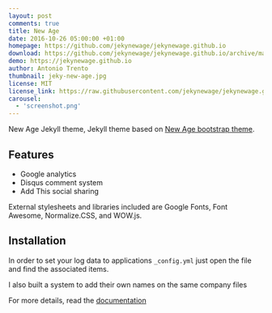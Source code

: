 ```yaml
---
layout: post
comments: true
title: New Age
date: 2016-10-26 05:00:00 +01:00
homepage: https://github.com/jekynewage/jekynewage.github.io
download: https://github.com/jekynewage/jekynewage.github.io/archive/master.zip
demo: https://jekynewage.github.io
author: Antonio Trento
thumbnail: jeky-new-age.jpg
license: MIT
license_link: https://raw.githubusercontent.com/jekynewage/jekynewage.github.io/refs/heads/master/LICENSE
carousel:
  - 'screenshot.png'
---
```


New Age Jekyll theme, Jekyll theme based on [New Age bootstrap theme](https://startbootstrap.com/template-overviews/new-age/).

## Features

* Google analytics
* Disqus comment system
* Add This social sharing

External stylesheets and libraries included are Google Fonts, Font Awesome, Normalize.CSS, and WOW.js.

## Installation

In order to set your log data to applications `_config.yml` just open the file and find the associated items.

I also built a system to add their own names on the same company files

For more details, read the [documentation](https://jekyllrb.com/)
